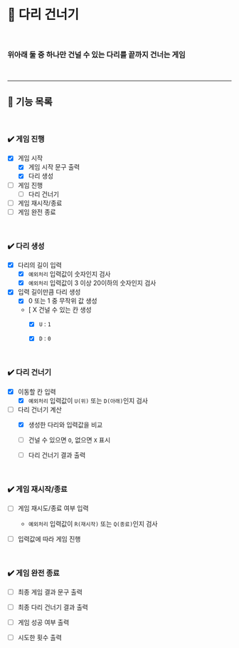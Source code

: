# 🌉 다리 건너기

<br>

### 위아래 둘 중 하나만 건널 수 있는 다리를 끝까지 건너는 게임

<br>

---

## 🚀 기능 목록


<br>

### ✔️  게임 진행 

- [X] 게임 시작
  - [X] 게임 시작 문구 출력
  - [X] 다리 생성
- [ ] 게임 진행
  - [ ] 다리 건너기
- [ ] 게임 재시작/종료
- [ ] 게임 완전 종료

<br>

### ✔️  다리 생성 

- [X] 다리의 길이 입력
  - [X] `예외처리` 입력값이 숫자인지 검사
  - [X] `예외처리` 입력값이 3 이상 20이하의 숫자인지 검사
- [X] 입력 길이만큼 다리 생성
  - [X] 0 또는 1 중 무작위 값 생성
  - [ X 건널 수 있는 칸 생성 
    - [X] `U` : `1`
    - [X] `D` : `0`


<br>

### ✔️ 다리 건너기

- [X] 이동할 칸 입력
  - [X] `예외처리` 입력값이 `U(위)` 또는 `D(아래)`인지 검사
- [ ] 다리 건너기 계산
  - [X] 생성한 다리와 입력값을 비교
  - [ ] 건널 수 있으면 `O`, 없으면 `X` 표시
  - [ ] 다리 건너기 결과 출력


<br>

### ✔️ 게임 재시작/종료

- [ ] 게임 재시도/종료 여부 입력
  - `예외처리` 입력값이 `R(재시작)` 또는 `Q(종료)`인지 검사
- [ ] 입력값에 따라 게임 진행


<br>

### ✔️ 게임 완전 종료

- [ ] 최종 게임 결과 문구 출력
- [ ] 최종 다리 건너기 결과 출력
- [ ] 게임 성공 여부 출력
- [ ] 시도한 횟수 출력


<br>

